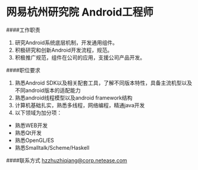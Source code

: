 网易杭州研究院 Android工程师
==========

####工作职责
1. 研究Android系统底层机制，开发通用组件。
2. 积极研究和创新Android开发流程，规范。
3. 积极推广规范，组件在公司的应用，支援公司产品开发。

####职位要求
1. 熟悉Android SDK以及相关配套工具，了解不同版本特性，具备主流机型以及不同android版本的适配能力
2. 熟悉android线程模型以及android framework结构
3. 计算机基础扎实，熟悉多线程，网络编程，精通java开发
4. 以下领域为加分项：
- 熟悉WEB开发
- 熟悉Qt开发
- 熟悉OpenGL/ES
- 熟悉Smalltalk/Scheme/Haskell

####联系方式
[hzzhuzhiqiang@corp.netease.com](mailto:hzzhuzhiqiang@corp.netease.com) 
